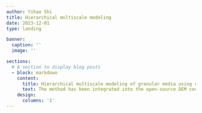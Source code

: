 ```yaml
---
author: Yihao Shi
title: Hierarchical multiscale modeling
date: 2023-12-01
type: landing

banner:
  caption: ''
  image: ''

sections:
  # A section to display blog posts
  - block: markdown
    content:
      title: Hierarchical multiscale modeling of granular media using coupled Finite Element and Discrete Element Method (FEM/DEM)
      text: The method has been integrated into the open-source DEM code YADE. Please see https://yade-dem.org/doc/FEMxDEM.html for more detail. The following examples show 1) compaction band formed in saturated high-porosity sandstone under globally undrained biaxial load and its transition to shear band due to effective stress decrease; 2) asymmetric settling of footing resting on inherently anisotropic sand; 3) shear failure of a thick-walled hollow cylinder in dry sand; 4) triaxial compression of sand.
    design:
      columns: '1'
---
```



<!--more-->

